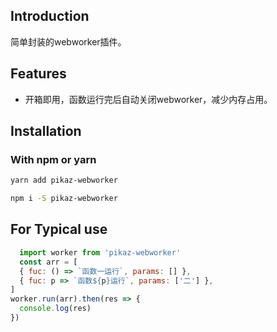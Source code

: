 <!--
 * @Author: zouzheng
 * @Date: 2020-05-25 11:34:55
 * @LastEditors: zouzheng
 * @LastEditTime: 2020-05-25 14:11:02
 * @Description: 这是XXX组件（页面）
--> 
## Introduction

简单封装的webworker插件。

## Features

* 开箱即用，函数运行完后自动关闭webworker，减少内存占用。

## Installation

### With npm or yarn 

```bash
yarn add pikaz-webworker

npm i -S pikaz-webworker
```

## For Typical use

``` js
  import worker from 'pikaz-webworker'
  const arr = [
  { fuc: () => `函数一运行`, params: [] },
  { fuc: p => `函数${p}运行`, params: ['二'] },
]
worker.run(arr).then(res => {
  console.log(res)
})
```

